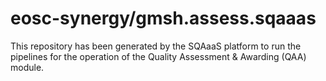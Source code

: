 <!--
SPDX-FileCopyrightText: Copyright contributors to the Software Quality Assurance as a Service (SQAaaS) project <sqaaas@ibergrid.eu>

SPDX-License-Identifier: GPL-3.0-only
-->

# eosc-synergy/gmsh.assess.sqaaas
This repository has been generated by the SQAaaS platform to run the pipelines
for the operation of the
Quality Assessment & Awarding (QAA)
module.